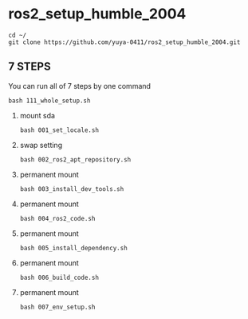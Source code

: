 # ros2_setup_humble_2004

```
cd ~/
git clone https://github.com/yuya-0411/ros2_setup_humble_2004.git
```

## 7 STEPS

You can run all of 7 steps by one command
```
bash 111_whole_setup.sh
```

1. mount sda
   
   ```
   bash 001_set_locale.sh
   ```

2. swap setting

   ```
   bash 002_ros2_apt_repository.sh
   ```

3. permanent mount

   ```
   bash 003_install_dev_tools.sh
   ```
   
4. permanent mount

   ```
   bash 004_ros2_code.sh
   ```   

5. permanent mount

   ```
   bash 005_install_dependency.sh
   ```   

6. permanent mount

   ```
   bash 006_build_code.sh
   ```   

7. permanent mount

   ```
   bash 007_env_setup.sh
   ```